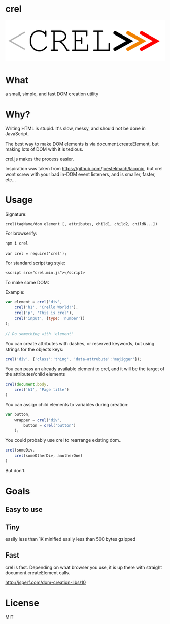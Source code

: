 # crel

![logo](logo.png)


# What #

a small, simple, and fast DOM creation utility

# Why? #

Writing HTML is stupid. It's slow, messy, and should not be done in JavaScript.

The best way to make DOM elements is via document.createElement, but making lots of DOM with it is tedious.

crel.js makes the process easier.

Inspiration was taken from https://github.com/joestelmach/laconic, but crel wont screw with your bad in-DOM event listeners, and is smaller, faster, etc...

# Usage #

Signature:

    crel(tagName/dom element [, attributes, child1, child2, childN...])

For browserify:

    npm i crel

    var crel = require('crel');

For standard script tag style:

    <script src="crel.min.js"></script>

To make some DOM:

Example:

```javascript
var element = crel('div',
    crel('h1', 'Crello World!'),
    crel('p', 'This is crel'),
    crel('input', {type: 'number'})
);

// Do something with 'element'
```

You can create attributes with dashes, or reserved keywords, but using strings for the objects keys:

```javascript
crel('div', {'class':'thing', 'data-attrubute':'majigger'});
```

You can pass an already available element to crel, and it will be the target of the attributes/child elements

```javascript
crel(document.body,
    crel('h1', 'Page title')
)
```

You can assign child elements to variables during creation:

```javascript
var button,
    wrapper = crel('div',
        button = crel('button')
    );
```

You could probably use crel to rearrange existing dom..

```javascript
crel(someDiv,
    crel(someOtherDiv, anotherOne)
)
```

But don't.

# Goals #

## Easy to use ##

## Tiny ##
easily less than 1K minified
easily less than 500 bytes gzipped
## Fast ##

crel is fast. Depending on what browser you use, it is up there with straight document.createElement calls.

http://jsperf.com/dom-creation-libs/10

# License #

MIT
